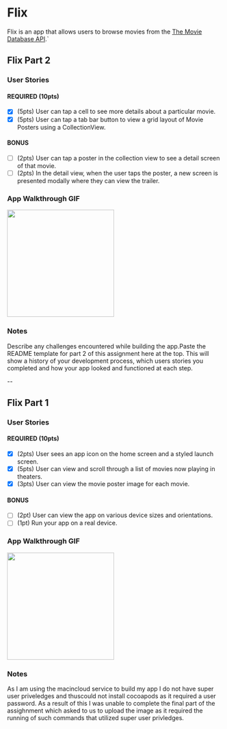 # Flix

Flix is an app that allows users to browse movies from the [The Movie Database API](http://docs.themoviedb.apiary.io/#).`

## Flix Part 2

### User Stories

#### REQUIRED (10pts)
- [x] (5pts) User can tap a cell to see more details about a particular movie.
- [x] (5pts) User can tap a tab bar button to view a grid layout of Movie Posters using a CollectionView.

#### BONUS
- [ ] (2pts) User can tap a poster in the collection view to see a detail screen of that movie.
- [ ] (2pts) In the detail view, when the user taps the poster, a new screen is presented modally where they can view the trailer.

### App Walkthrough GIF

<img src="https://gph.is/g/E1X53j3" width=250><br>

### Notes
Describe any challenges encountered while building the app.Paste the README template for part 2 of this assignment here at the top. This will show a history of your development process, which users stories you completed and how your app looked and functioned at each step.

--

## Flix Part 1

### User Stories

#### REQUIRED (10pts)
- [x] (2pts) User sees an app icon on the home screen and a styled launch screen.
- [x] (5pts) User can view and scroll through a list of movies now playing in theaters.
- [x] (3pts) User can view the movie poster image for each movie.

#### BONUS
- [ ] (2pt) User can view the app on various device sizes and orientations.
- [ ] (1pt) Run your app on a real device.

### App Walkthrough GIF

<img src="" width=250><br>

### Notes
As I am using the macincloud service to build my app I do not have super user priveledges and thuscould not install cocoapods as it required a user password. As a result of this I was unable to complete the final part of the assighnment which asked to us to upload the image as it required the running of such commands that utilized super user privledges.
